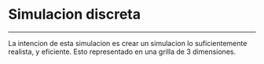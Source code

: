 # Simulacion discreta
---

La intencion de esta simulacion es crear un simulacion lo suficientemente realista, y eficiente. Esto representado en una grilla de 3 dimensiones.

